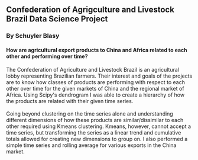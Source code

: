 ## Confederation of Agrigculture and Livestock Brazil Data Science Project
### By Schuyler Blasy
#### How are agricultural export products to China and Africa related to each other and performing over time?

The Confederation of Agriculture and Livestock Brazil is an agricultural lobby representing Brazilian farmers. Their interest and goals of the projects are to know how classes of products are performing with respect to each other over time for the given markets of China and the regional market of Africa. Using Scipy's dendrogram I was able to create a hierarchy of how the products are related with their given time series. </br></br>Going beyond clustering on the time series alone and understanding different dimensions of how these products are similar/dissimilar to each other required using Kmeans clustering. Kmeans, however, cannot accept a time series, but transforming the series as a linear trend and cumulative totals allowed for creating new dimensions to group on. I also performed a simple time series and rolling average for various exports in the China market.
